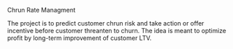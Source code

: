 Chrun Rate Managment

The project is to predict customer chrun risk and take action or offer incentive before customer threanten to churn. The idea is meant to optimize profit by long-term improvement of customer LTV.
